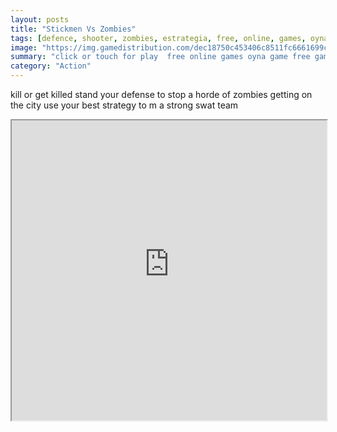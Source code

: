 ```yaml
---
layout: posts
title: "Stickmen Vs Zombies"
tags: [defence, shooter, zombies, estrategia, free, online, games, oyna, game, free, games, play, play, games]
image: "https://img.gamedistribution.com/dec18750c453406c8511fc6661699cf7-512x384.jpeg"
summary: "click or touch for play  free online games oyna game free games play play games"
category: "Action"
---
```


kill or get killed stand your defense to stop a horde of zombies getting on the city use your best strategy to m a strong swat team

<iframe width="100%" height="480px;" src="https://html5.gamedistribution.com/dec18750c453406c8511fc6661699cf7/"></iframe>